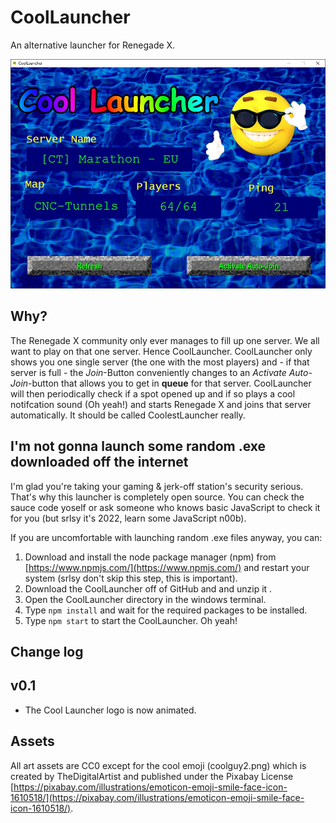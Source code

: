 # CoolLauncher

An alternative launcher for Renegade X.

![Screenshot of the CoolLauncher](screenshot.jpg)

## Why?

The Renegade X community only ever manages to fill up one server. We all want to play on that one server. Hence CoolLauncher. CoolLauncher only shows you one single server (the one with the most players) and - if that server is full - the *Join*-Button conveniently changes to an *Activate Auto-Join*-button that allows you to get in **queue** for that server. CoolLauncher will then periodically check if a spot opened up and if so plays a cool notifcation sound (Oh yeah!) and starts Renegade X and joins that server automatically. It should be called CoolestLauncher really.

## I'm not gonna launch some random .exe downloaded off the internet

I'm glad you're taking your gaming & jerk-off station's security serious. That's why this launcher is completely open source. You can check the sauce code yoself or ask someone who knows basic JavaScript to check it for you (but srlsy it's 2022, learn some JavaScript n00b).

If you are uncomfortable with launching random .exe files anyway, you can:

1. Download and install the node package manager (npm) from [https://www.npmjs.com/](https://www.npmjs.com/) and restart your system (srlsy don't skip this step, this is important).
2. Download the CoolLauncher off of GitHub and and unzip it .
3. Open the CoolLauncher directory in the windows terminal.
4. Type `npm install` and wait for the required packages to be installed.
5. Type `npm start` to start the CoolLauncher. Oh yeah!

## Change log

## v0.1

- The Cool Launcher logo is now animated.

## Assets

All art assets are CC0 except for the cool emoji (coolguy2.png) which is created by TheDigitalArtist and published under the Pixabay License [https://pixabay.com/illustrations/emoticon-emoji-smile-face-icon-1610518/](https://pixabay.com/illustrations/emoticon-emoji-smile-face-icon-1610518/).
